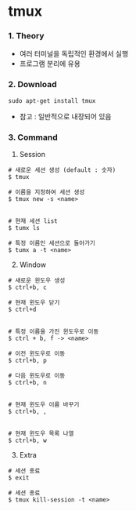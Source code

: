 # tmux

### 1. Theory ###
  - 여러 터미널을 독립적인 환경에서 실행
  - 프로그램 분리에 유용

### 2. Download ###
  ```
  sudo apt-get install tmux
  ```
  - 참고 : 일반적으로 내장되어 있음

### 3. Command ###

1. Session
  ```
  # 새로운 세션 생성 (default : 숫자)
  $ tmux

  # 이름을 지정하여 세션 생성
  $ tmux new -s <name>


  # 현재 세션 list
  $ tumx ls

  # 특정 이름인 세션으로 돌아가기
  $ tumx a -t <name>
  ```

2. Window
  ```
  # 새로운 윈도우 생성
  $ ctrl+b, c

  # 현재 윈도우 닫기
  $ ctrl+d


  # 특정 이름을 가진 윈도우로 이동
  $ ctrl + b, f -> <name>

  # 이전 윈도우로 이동
  $ ctrl+b, p

  # 다음 윈도우로 이동
  $ ctrl+b, n 


  # 현재 윈도우 이름 바꾸기
  $ ctrl+b, ,


  # 현재 윈도우 목록 나열
  $ ctrl+b, w 
  ```

3. Extra
  ```
  # 세션 종료
  $ exit

  # 세션 종료
  $ tmux kill-session -t <name>
  ```

